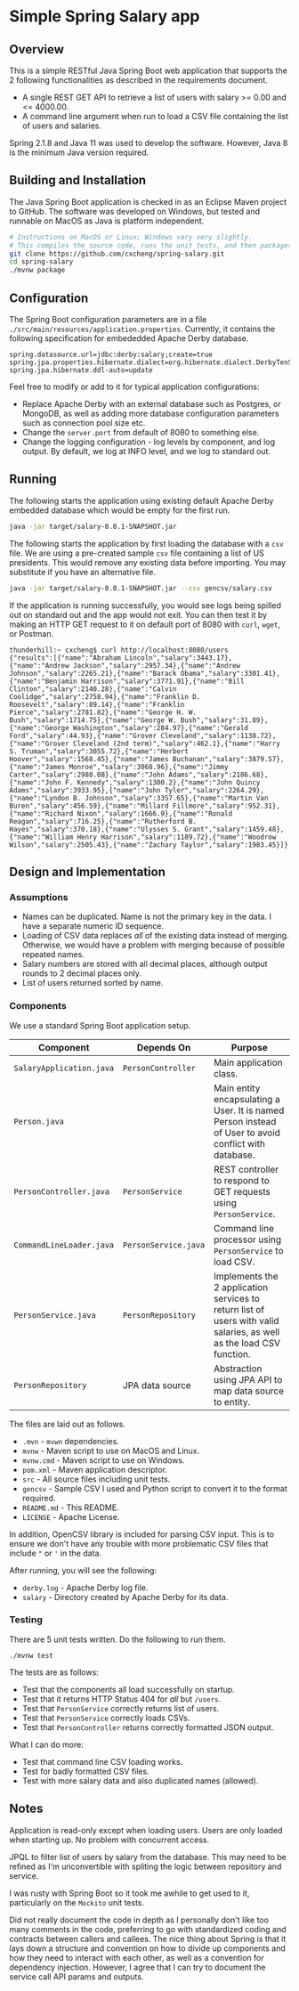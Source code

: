 # Simple Spring Salary app

## Overview

This is a simple RESTful Java Spring Boot web application that supports the 2 following functionalities as described in the requirements document.

* A single REST GET API to retrieve a list of users with salary >= 0.00 and <= 4000.00.
* A command line argument when run to load a CSV file containing the list of users and salaries.

Spring 2.1.8 and Java 11 was used to develop the software. However, Java 8 is the minimum Java version required.

## Building and Installation

The Java Spring Boot application is checked in as an Eclipse Maven project to GitHub. The software was developed on Windows, but tested and runnable on MacOS as Java is platform independent.

```bash
# Instructions on MacOS or Linux; Windows vary very slightly.
# This compiles the source code, runs the unit tests, and then packages application into single jar.
git clone https://github.com/cxcheng/spring-salary.git
cd spring-salary
./mvnw package
```

## Configuration

The Spring Boot configuration parameters are in a file `./src/main/resources/application.properties`. Currently, it contains the following specification for embededded Apache Derby database.

```
spring.datasource.url=jdbc:derby:salary;create=true
spring.jpa.properties.hibernate.dialect=org.hibernate.dialect.DerbyTenSevenDialect
spring.jpa.hibernate.ddl-auto=update
```

Feel free to modify or add to it for typical application configurations:

* Replace Apache Derby with an external database such as Postgres, or MongoDB, as well as adding more database configuration parameters such as connection pool size etc.
* Change the `server.port` from default of 8080 to something else.
* Change the logging configuration - log levels by component, and log output. By default, we log at INFO level, and we log to standard out.

## Running

The following starts the application using existing default Apache Derby embedded database which would be empty for the first run.

```bash
java -jar target/salary-0.0.1-SNAPSHOT.jar 
```

The following starts the application by first loading the database with a `csv` file. We are using a pre-created sample `csv` file containing a list of US presidents. This would remove any existing data before importing. You may substitute if you have an alternative file.

```bash
java -jar target/salary-0.0.1-SNAPSHOT.jar --csv gencsv/salary.csv
```

If the application is running successfully, you would see logs being spilled out on standard out and the app would not exit. You can then test it by making an HTTP GET request to it on default port of 8080 with `curl`, `wget`, or Postman.

```
thunderhill:~ cxcheng$ curl http://localhost:8080/users
{"results":[{"name":"Abraham Lincoln","salary":3443.17},{"name":"Andrew Jackson","salary":2957.34},{"name":"Andrew Johnson","salary":2265.21},{"name":"Barack Obama","salary":3301.41},{"name":"Benjamin Harrison","salary":3771.91},{"name":"Bill Clinton","salary":2140.28},{"name":"Calvin Coolidge","salary":2758.94},{"name":"Franklin D. Roosevelt","salary":89.14},{"name":"Franklin Pierce","salary":2781.82},{"name":"George H. W. Bush","salary":1714.75},{"name":"George W. Bush","salary":31.89},{"name":"George Washington","salary":284.97},{"name":"Gerald Ford","salary":44.93},{"name":"Grover Cleveland","salary":1138.72},{"name":"Grover Cleveland (2nd term)","salary":462.1},{"name":"Harry S. Truman","salary":3055.72},{"name":"Herbert Hoover","salary":1568.45},{"name":"James Buchanan","salary":3879.57},{"name":"James Monroe","salary":3068.96},{"name":"Jimmy Carter","salary":2980.08},{"name":"John Adams","salary":2186.68},{"name":"John F. Kennedy","salary":1300.2},{"name":"John Quincy Adams","salary":3933.95},{"name":"John Tyler","salary":2264.29},{"name":"Lyndon B. Johnson","salary":3357.65},{"name":"Martin Van Buren","salary":456.59},{"name":"Millard Fillmore","salary":952.31},{"name":"Richard Nixon","salary":1666.9},{"name":"Ronald Reagan","salary":716.25},{"name":"Rutherford B. Hayes","salary":370.18},{"name":"Ulysses S. Grant","salary":1459.48},{"name":"William Henry Harrison","salary":1189.72},{"name":"Woodrow Wilson","salary":2505.43},{"name":"Zachary Taylor","salary":1983.45}]}
```

## Design and Implementation

### Assumptions

* Names can be duplicated. Name is not the primary key in the data. I have a separate numeric ID sequence.
* Loading of CSV data replaces *all* of the existing data instead of merging. Otherwise, we would have a problem with merging because of possible repeated names.
* Salary numbers are stored with all decimal places, although output rounds to 2 decimal places only.
* List of users returned sorted by name.

### Components

We use a standard Spring Boot application setup.

Component | Depends On | Purpose
--------- | ---------- | -------
`SalaryApplication.java` | `PersonController` | Main application class.
`Person.java` | | Main entity encapsulating a User. It is named Person instead of User to avoid conflict with database.
`PersonController.java` | `PersonService` | REST controller to respond to GET requests using `PersonService`.
`CommandLineLoader.java` | `PersonService.java` | Command line processor using `PersonService` to load CSV.
`PersonService.java` | `PersonRepository` | Implements the 2 application services to return list of users with valid salaries, as well as the load CSV function.
`PersonRepository` | JPA data source | Abstraction using JPA API to map data source to entity.

The files are laid out as follows.
* `.mvn` - `mvwn` dependencies.
* `mvnw` - Maven script to use on MacOS and Linux.
* `mvnw.cmd` - Maven script to use on Windows.
* `pom.xml` - Maven application descriptor.
* `src` - All source files including unit tests.
* `gencsv` - Sample CSV I used and Python script to convert it to the format required.
* `README.md` - This README.
* `LICENSE` - Apache License.

In addition, OpenCSV library is included for parsing CSV input. This is to ensure we don't have any trouble with more problematic CSV files that include `"` or `'` in the data.

After running, you will see the following:
* `derby.log` - Apache Derby log file.
* `salary` - Directory created by Apache Derby for its data.

### Testing

There are 5 unit tests written. Do the following to run them.

```
./mvnw test
```

The tests are as follows:

* Test that the components all load successfully on startup.
* Test that it returns HTTP Status 404 for *all* but `/users`.
* Test that `PersonService` correctly returns list of users.
* Test that `PersonService` correctly loads CSVs.
* Test that `PersonController` returns correctly formatted JSON output.

What I can do more:

* Test that command line CSV loading works.
* Test for badly formatted CSV files.
* Test with more salary data and also duplicated names (allowed).

## Notes

Application is read-only except when loading users. Users are only loaded when starting up. No problem with concurrent access.

JPQL to filter list of users by salary from the database. This may need to be refined as I'm unconvertible with spliting the logic between repository and service.

I was rusty with Spring Boot so it took me awhile to get used to it, particularly on the `Mockito` unit tests.

Did not really document the code in depth as I personally don't like too many comments in the code, preferring to go with standardized coding and contracts between callers and callees. The nice thing about Spring is that it lays down a structure and convention on how to divide up components and how they need to interact with each other, as well as a convention for dependency injection. However, I agree that I can try to document the service call API params and outputs.


